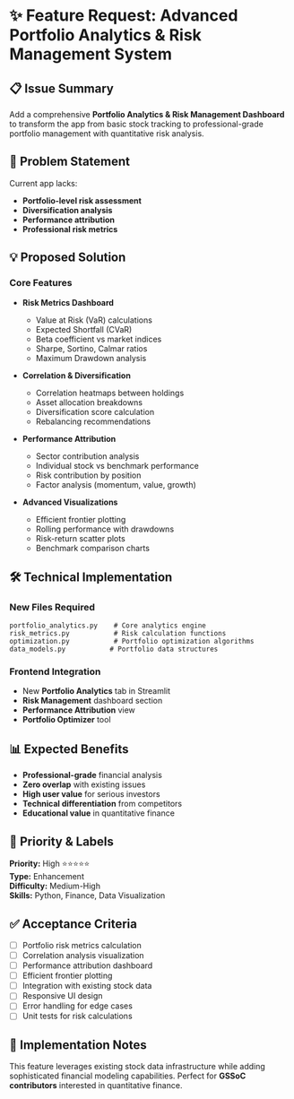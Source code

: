 # ✨ Feature Request: Advanced Portfolio Analytics & Risk Management System

## 📋 **Issue Summary**
Add a comprehensive **Portfolio Analytics & Risk Management Dashboard** to transform the app from basic stock tracking to professional-grade portfolio management with quantitative risk analysis.

## 🎯 **Problem Statement**
Current app lacks:
* **Portfolio-level risk assessment**
* **Diversification analysis** 
* **Performance attribution**
* **Professional risk metrics**

## 💡 **Proposed Solution**

### **Core Features**
* **Risk Metrics Dashboard**
  * Value at Risk (VaR) calculations
  * Expected Shortfall (CVaR)
  * Beta coefficient vs market indices
  * Sharpe, Sortino, Calmar ratios
  * Maximum Drawdown analysis

* **Correlation & Diversification**
  * Correlation heatmaps between holdings
  * Asset allocation breakdowns
  * Diversification score calculation
  * Rebalancing recommendations

* **Performance Attribution**
  * Sector contribution analysis
  * Individual stock vs benchmark performance
  * Risk contribution by position
  * Factor analysis (momentum, value, growth)

* **Advanced Visualizations**
  * Efficient frontier plotting
  * Rolling performance with drawdowns
  * Risk-return scatter plots
  * Benchmark comparison charts

## 🛠️ **Technical Implementation**

### **New Files Required**
```
portfolio_analytics.py    # Core analytics engine
risk_metrics.py           # Risk calculation functions  
optimization.py           # Portfolio optimization algorithms
data_models.py           # Portfolio data structures
```

### **Frontend Integration**
* New **Portfolio Analytics** tab in Streamlit
* **Risk Management** dashboard section
* **Performance Attribution** view
* **Portfolio Optimizer** tool

## 📊 **Expected Benefits**
* **Professional-grade** financial analysis
* **Zero overlap** with existing issues
* **High user value** for serious investors
* **Technical differentiation** from competitors
* **Educational value** in quantitative finance

## 🎨 **Priority & Labels**
**Priority:** High ⭐⭐⭐⭐⭐  
**Type:** Enhancement  
**Difficulty:** Medium-High  
**Skills:** Python, Finance, Data Visualization

## ✅ **Acceptance Criteria**
- [ ] Portfolio risk metrics calculation
- [ ] Correlation analysis visualization  
- [ ] Performance attribution dashboard
- [ ] Efficient frontier plotting
- [ ] Integration with existing stock data
- [ ] Responsive UI design
- [ ] Error handling for edge cases
- [ ] Unit tests for risk calculations

## 🚀 **Implementation Notes**
This feature leverages existing stock data infrastructure while adding sophisticated financial modeling capabilities. Perfect for **GSSoC contributors** interested in quantitative finance.
